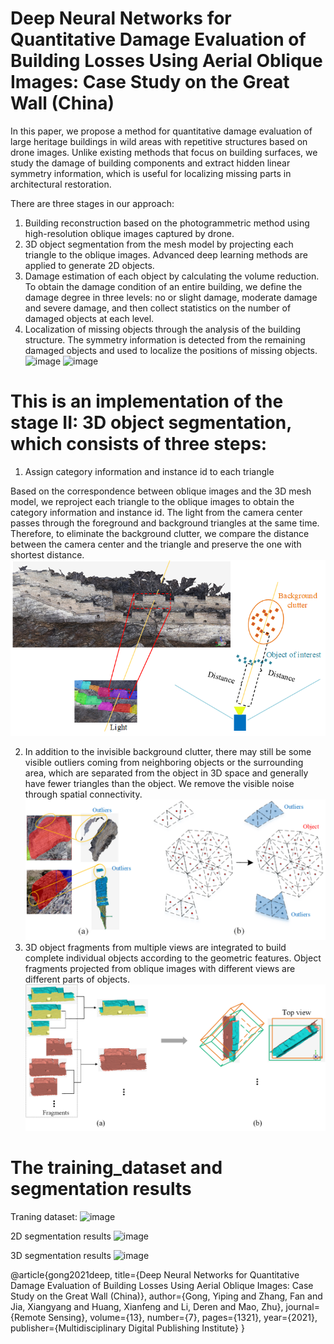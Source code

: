 # Deep Neural Networks for Quantitative Damage Evaluation of Building Losses Using Aerial Oblique Images: Case Study on the Great Wall (China)

In this paper, we propose a method for quantitative damage evaluation of large heritage buildings in wild areas with repetitive structures based on drone images. Unlike existing methods that focus on building surfaces, we study the damage of building components and extract hidden linear symmetry information, which is useful for localizing missing parts in architectural restoration.

There are three stages in our approach:
1. Building reconstruction based on the photogrammetric method using high-resolution oblique images captured by drone.
2. 3D object segmentation from the mesh model by projecting each triangle to the oblique images. Advanced deep learning methods are applied to generate 2D objects.
3. Damage estimation of each object by calculating the volume reduction. To obtain the damage condition of an entire building, we define the damage degree in three levels: no or slight damage, moderate damage and severe damage, and then collect statistics on the number of damaged objects at each level.
4. Localization of missing objects through the analysis of the building structure. The symmetry information is detected from the remaining damaged objects and used to localize the positions of missing objects. 
![image](assests/graphical_abstract.png)
![image](assests/framework.png)


# This is an implementation of the stage II: 3D object segmentation, which consists of three steps: 

1) Assign category information and instance id to each triangle

Based on the correspondence between oblique images and the 3D mesh model, we reproject each triangle to the oblique images to obtain the category information and instance id. The light from the camera center passes through the foreground and background triangles at the same time. Therefore, to eliminate the background clutter, we compare the distance between the camera center and the triangle and preserve the one with shortest distance. 
![image](assests/projection.png)

2) In addition to the invisible background clutter, there may still be some visible outliers coming from neighboring objects or the surrounding area, which are separated from the object in 3D space and generally have fewer triangles than the object.  We remove the visible noise through spatial connectivity.
![image](assests/clustering.png)
3) 3D object fragments from multiple views are integrated to build complete individual objects according to the geometric features. Object fragments projected from oblique images with different views are different parts of objects. 
![image](assests/integration.png)

# The training_dataset and segmentation results
Traning dataset:
![image](assests/training_dataset.png)

2D segmentation results
![image](assests/2D_segments_compare.png)

3D segmentation results
![image](assests/results.png)


@article{gong2021deep,
  title={Deep Neural Networks for Quantitative Damage Evaluation of Building Losses Using Aerial Oblique Images: Case Study on the Great Wall (China)},
  author={Gong, Yiping and Zhang, Fan and Jia, Xiangyang and Huang, Xianfeng and Li, Deren and Mao, Zhu},
  journal={Remote Sensing},
  volume={13},
  number={7},
  pages={1321},
  year={2021},
  publisher={Multidisciplinary Digital Publishing Institute}
}


